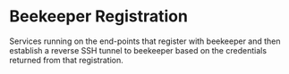 # Beekeeper Registration

Services running on the end-points that register with beekeeper and then
establish a reverse SSH tunnel to beekeeper based on the credentials returned
from that registration.
